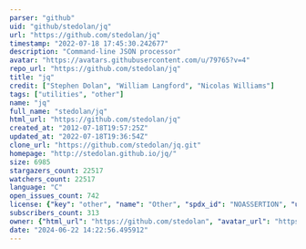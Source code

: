 ```yaml
---
parser: "github"
uid: "github/stedolan/jq"
url: "https://github.com/stedolan/jq"
timestamp: "2022-07-18 17:45:30.242677"
description: "Command-line JSON processor"
avatar: "https://avatars.githubusercontent.com/u/79765?v=4"
repo_url: "https://github.com/stedolan/jq"
title: "jq"
credit: ["Stephen Dolan", "William Langford", "Nicolas Williams"]
tags: ["utilities", "other"]
name: "jq"
full_name: "stedolan/jq"
html_url: "https://github.com/stedolan/jq"
created_at: "2012-07-18T19:57:25Z"
updated_at: "2022-07-18T19:36:54Z"
clone_url: "https://github.com/stedolan/jq.git"
homepage: "http://stedolan.github.io/jq/"
size: 6985
stargazers_count: 22517
watchers_count: 22517
language: "C"
open_issues_count: 742
license: {"key": "other", "name": "Other", "spdx_id": "NOASSERTION", "url": null, "node_id": "MDc6TGljZW5zZTA="}
subscribers_count: 313
owner: {"html_url": "https://github.com/stedolan", "avatar_url": "https://avatars.githubusercontent.com/u/79765?v=4", "login": "stedolan", "type": "User"}
date: "2024-06-22 14:22:56.495912"
---
```

